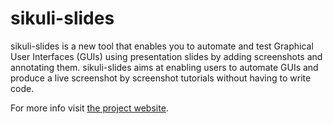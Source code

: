 sikuli-slides
=============
sikuli-slides is a new tool that enables you to automate and test Graphical User Interfaces (GUIs) 
using presentation slides by adding screenshots and annotating them. sikuli-slides aims at enabling 
users to automate GUIs and produce a live screenshot by screenshot tutorials without having to write code.

For more info visit [the project website](http://slides.sikuli.org).
